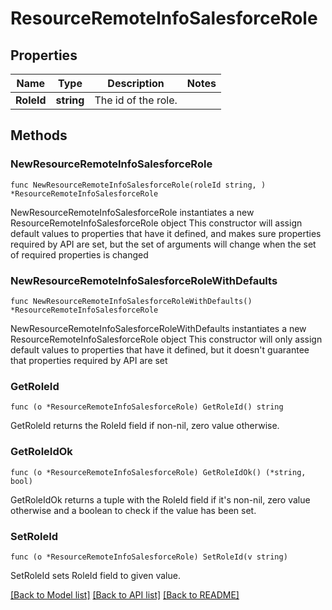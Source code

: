 # ResourceRemoteInfoSalesforceRole

## Properties

Name | Type | Description | Notes
------------ | ------------- | ------------- | -------------
**RoleId** | **string** | The id of the role. | 

## Methods

### NewResourceRemoteInfoSalesforceRole

`func NewResourceRemoteInfoSalesforceRole(roleId string, ) *ResourceRemoteInfoSalesforceRole`

NewResourceRemoteInfoSalesforceRole instantiates a new ResourceRemoteInfoSalesforceRole object
This constructor will assign default values to properties that have it defined,
and makes sure properties required by API are set, but the set of arguments
will change when the set of required properties is changed

### NewResourceRemoteInfoSalesforceRoleWithDefaults

`func NewResourceRemoteInfoSalesforceRoleWithDefaults() *ResourceRemoteInfoSalesforceRole`

NewResourceRemoteInfoSalesforceRoleWithDefaults instantiates a new ResourceRemoteInfoSalesforceRole object
This constructor will only assign default values to properties that have it defined,
but it doesn't guarantee that properties required by API are set

### GetRoleId

`func (o *ResourceRemoteInfoSalesforceRole) GetRoleId() string`

GetRoleId returns the RoleId field if non-nil, zero value otherwise.

### GetRoleIdOk

`func (o *ResourceRemoteInfoSalesforceRole) GetRoleIdOk() (*string, bool)`

GetRoleIdOk returns a tuple with the RoleId field if it's non-nil, zero value otherwise
and a boolean to check if the value has been set.

### SetRoleId

`func (o *ResourceRemoteInfoSalesforceRole) SetRoleId(v string)`

SetRoleId sets RoleId field to given value.



[[Back to Model list]](../README.md#documentation-for-models) [[Back to API list]](../README.md#documentation-for-api-endpoints) [[Back to README]](../README.md)


